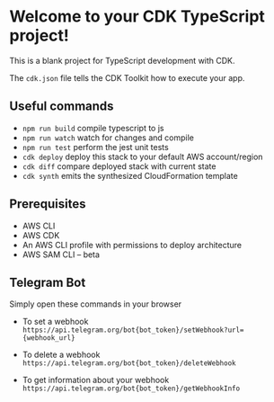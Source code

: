 # Welcome to your CDK TypeScript project!

This is a blank project for TypeScript development with CDK.

The `cdk.json` file tells the CDK Toolkit how to execute your app.

## Useful commands

 * `npm run build`   compile typescript to js
 * `npm run watch`   watch for changes and compile
 * `npm run test`    perform the jest unit tests
 * `cdk deploy`      deploy this stack to your default AWS account/region
 * `cdk diff`        compare deployed stack with current state
 * `cdk synth`       emits the synthesized CloudFormation template

## Prerequisites
 * AWS CLI
 * AWS CDK
 * An AWS CLI profile with permissions to deploy architecture
 * AWS SAM CLI – beta

## Telegram Bot

Simply open these commands in your browser

 * To set a webhook
   ``
   https://api.telegram.org/bot{bot_token}/setWebhook?url={webhook_url}
   ``

 * To delete a webhook
   ``
   https://api.telegram.org/bot{bot_token}/deleteWebhook
   ``

 * To get information about your webhook
   ``
   https://api.telegram.org/bot{bot_token}/getWebhookInfo
   ``